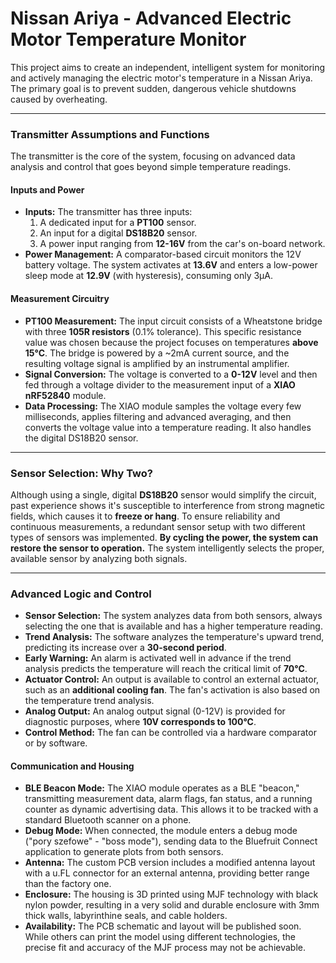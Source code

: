 
# Nissan Ariya - Advanced Electric Motor Temperature Monitor

This project aims to create an independent, intelligent system for monitoring and actively managing the electric motor's temperature in a Nissan Ariya. The primary goal is to prevent sudden, dangerous vehicle shutdowns caused by overheating.

---

### Transmitter Assumptions and Functions

The transmitter is the core of the system, focusing on advanced data analysis and control that goes beyond simple temperature readings.

#### Inputs and Power
* **Inputs:** The transmitter has three inputs:
    1.  A dedicated input for a **PT100** sensor.
    2.  An input for a digital **DS18B20** sensor.
    3.  A power input ranging from **12-16V** from the car's on-board network.
* **Power Management:** A comparator-based circuit monitors the 12V battery voltage. The system activates at **13.6V** and enters a low-power sleep mode at **12.9V** (with hysteresis), consuming only 3µA.

#### Measurement Circuitry
* **PT100 Measurement:** The input circuit consists of a Wheatstone bridge with three **105R resistors** (0.1% tolerance). This specific resistance value was chosen because the project focuses on temperatures **above 15°C**. The bridge is powered by a ~2mA current source, and the resulting voltage signal is amplified by an instrumental amplifier.
* **Signal Conversion:** The voltage is converted to a **0-12V** level and then fed through a voltage divider to the measurement input of a **XIAO nRF52840** module.
* **Data Processing:** The XIAO module samples the voltage every few milliseconds, applies filtering and advanced averaging, and then converts the voltage value into a temperature reading. It also handles the digital DS18B20 sensor.

---

### Sensor Selection: Why Two?

Although using a single, digital **DS18B20** sensor would simplify the circuit, past experience shows it's susceptible to interference from strong magnetic fields, which causes it to **freeze or hang**. To ensure reliability and continuous measurements, a redundant sensor setup with two different types of sensors was implemented. **By cycling the power, the system can restore the sensor to operation.** The system intelligently selects the proper, available sensor by analyzing both signals.

---

### Advanced Logic and Control
* **Sensor Selection:** The system analyzes data from both sensors, always selecting the one that is available and has a higher temperature reading.
* **Trend Analysis:** The software analyzes the temperature's upward trend, predicting its increase over a **30-second period**.
* **Early Warning:** An alarm is activated well in advance if the trend analysis predicts the temperature will reach the critical limit of **70°C**.
* **Actuator Control:** An output is available to control an external actuator, such as an **additional cooling fan**. The fan's activation is also based on the temperature trend analysis.
* **Analog Output:** An analog output signal (0-12V) is provided for diagnostic purposes, where **10V corresponds to 100°C**.
* **Control Method:** The fan can be controlled via a hardware comparator or by software.

#### Communication and Housing
* **BLE Beacon Mode:** The XIAO module operates as a BLE "beacon," transmitting measurement data, alarm flags, fan status, and a running counter as dynamic advertising data. This allows it to be tracked with a standard Bluetooth scanner on a phone.
* **Debug Mode:** When connected, the module enters a debug mode ("pory szefowe" - "boss mode"), sending data to the Bluefruit Connect application to generate plots from both sensors.
* **Antenna:** The custom PCB version includes a modified antenna layout with a u.FL connector for an external antenna, providing better range than the factory one.
* **Enclosure:** The housing is 3D printed using MJF technology with black nylon powder, resulting in a very solid and durable enclosure with 3mm thick walls, labyrinthine seals, and cable holders.
* **Availability:** The PCB schematic and layout will be published soon. While others can print the model using different technologies, the precise fit and accuracy of the MJF process may not be achievable.
